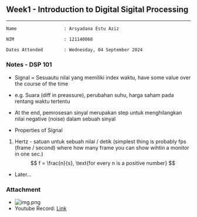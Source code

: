 ## Week1 - Introduction to Digital Sigital Processing

---

```diff
Name                  : Arsyadana Estu Aziz

NIM                   : 121140068

Dates Attended        : Wednesday, 04 September 2024

```

### Notes - DSP 101

- Signal = Sesuautu nilai yang memiliki index waktu, have some value over the course of the time
- e.g. Suara (diff in preassure), perubahan suhu, harga saham pada rentang waktu tertentu
- At the end, pemrosesan sinyal merupakan step untuk menghilangkan nilai negative (noise) dalam sebuah sinyal

- Properties of Signal

1. Hertz - satuan untuk sebuah nilai / detik (simplest thing is probably fps (frame / second) where how many frame you can show wihtin a monitor in one sec.)
   $$
    f  = \frac{n}{s}, \text{for every n is a positive number}
   $$

- Later...

### Attachment

- ![img.png](presence.png)
- Youtube Record: [Link](https://www.youtube.com/watch?v=wKncySHpmLo)
